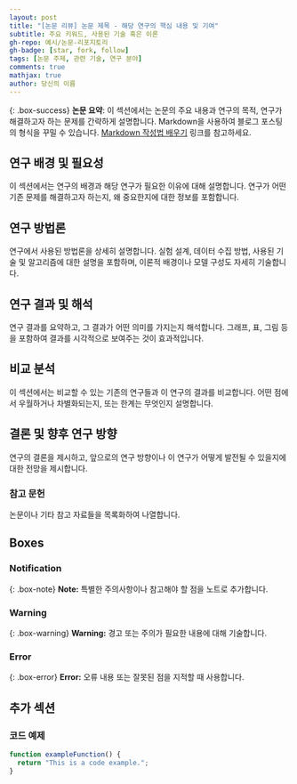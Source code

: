 ```yaml
---
layout: post
title: "[논문 리뷰] 논문 제목 - 해당 연구의 핵심 내용 및 기여"
subtitle: 주요 키워드, 사용된 기술 혹은 이론
gh-repo: 예시/논문-리포지토리
gh-badge: [star, fork, follow]
tags: [논문 주제, 관련 기술, 연구 분야]
comments: true
mathjax: true
author: 당신의 이름
---
```


{: .box-success}
**논문 요약**: 이 섹션에서는 논문의 주요 내용과 연구의 목적, 연구가 해결하고자 하는 문제를 간략하게 설명합니다. Markdown을 사용하여 블로그 포스팅의 형식을 꾸밀 수 있습니다. [Markdown 작성법 배우기](https://markdowntutorial.com/) 링크를 참고하세요.

## 연구 배경 및 필요성

이 섹션에서는 연구의 배경과 해당 연구가 필요한 이유에 대해 설명합니다. 연구가 어떤 기존 문제를 해결하고자 하는지, 왜 중요한지에 대한 정보를 포함합니다.

## 연구 방법론

연구에서 사용된 방법론을 상세히 설명합니다. 실험 설계, 데이터 수집 방법, 사용된 기술 및 알고리즘에 대한 설명을 포함하며, 이론적 배경이나 모델 구성도 자세히 기술합니다.

## 연구 결과 및 해석

연구 결과를 요약하고, 그 결과가 어떤 의미를 가지는지 해석합니다. 그래프, 표, 그림 등을 포함하여 결과를 시각적으로 보여주는 것이 효과적입니다.

## 비교 분석

이 섹션에서는 비교할 수 있는 기존의 연구들과 이 연구의 결과를 비교합니다. 어떤 점에서 우월하거나 차별화되는지, 또는 한계는 무엇인지 설명합니다.

## 결론 및 향후 연구 방향

연구의 결론을 제시하고, 앞으로의 연구 방향이나 이 연구가 어떻게 발전될 수 있을지에 대한 전망을 제시합니다.

### 참고 문헌

논문이나 기타 참고 자료들을 목록화하여 나열합니다.

## Boxes

### Notification

{: .box-note}
**Note:** 특별한 주의사항이나 참고해야 할 점을 노트로 추가합니다.

### Warning

{: .box-warning}
**Warning:** 경고 또는 주의가 필요한 내용에 대해 기술합니다.

### Error

{: .box-error}
**Error:** 오류 내용 또는 잘못된 점을 지적할 때 사용합니다.

## 추가 섹션

### 코드 예제

```javascript
function exampleFunction() {
  return "This is a code example.";
}
